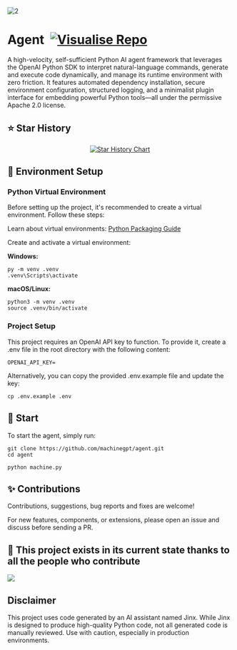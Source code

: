 ![2](https://github.com/user-attachments/assets/a18257a3-a678-4fd4-bf77-750dab4d99bb)

# Agent&nbsp;&nbsp;[![Visualise&nbsp;Repo](https://img.shields.io/badge/Visualise%20Repo-blue?style=flat-square)](https://repomapr.com/machinegpt/agent)

A high-velocity, self-sufficient Python AI agent framework that leverages the OpenAI Python SDK to interpret natural-language commands, generate and execute code dynamically, and manage its runtime environment with zero friction. It features automated dependency installation, secure environment configuration, structured logging, and a minimalist plugin interface for embedding powerful Python tools—all under the permissive Apache 2.0 license.

## ⭐ Star History

<p align="center">
  <a href="https://star-history.com/#machinegpt/agent&Date">
    <img alt="Star History Chart" src="https://api.star-history.com/svg?repos=machinegpt/agent&type=Date&theme=dark" onerror="this.src='https://api.star-history.com/svg?repos=machinegpt/agent&type=Date'" />
  </a>
</p>


## 🔧 Environment Setup

### Python Virtual Environment
Before setting up the project, it's recommended to create a virtual environment. Follow these steps:

Learn about virtual environments: [Python Packaging Guide](https://packaging.python.org/en/latest/guides/installing-using-pip-and-virtual-environments/)

Create and activate a virtual environment:

**Windows:**

```
py -m venv .venv
.venv\Scripts\activate
```

**macOS/Linux:**
```
python3 -m venv .venv
source .venv/bin/activate
```

### Project Setup
This project requires an OpenAI API key to function. To provide it, create a .env file in the root directory with the following content:
```
OPENAI_API_KEY=
```
Alternatively, you can copy the provided .env.example file and update the key:
```
cp .env.example .env
```

## 🧠 Start
To start the agent, simply run:
```
git clone https://github.com/machinegpt/agent.git
cd agent

python machine.py
```

## ✨ Contributions

Contributions, suggestions, bug reports and fixes are welcome!

For new features, components, or extensions, please open an issue and discuss before sending a PR.

## 💖 This project exists in its current state thanks to all the people who contribute
<a href="https://github.com/machinegpt/agent/graphs/contributors">
  <img src="https://contrib.rocks/image?repo=machinegpt/agent" />
</a>

## Disclaimer
This project uses code generated by an AI assistant named Jinx. While Jinx is designed to produce high-quality Python code, not all generated code is manually reviewed. Use with caution, especially in production environments.
